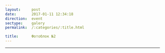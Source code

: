 ```yaml
---
layout:     post
date:       2017-01-11 12:34:18
direction:  event
sectype:    galery
permalink:  /:categories/:title.html

title:      Фотоблок №2 
---
```


<section class="event_galery">                       
    <div id="fotoblock-2" class="owl-carousel owl-theme same_galery">
        <a href="#galery" class="item"><div class="img_inline" style="background-image: url(../images/event/2_1.jpg)"></div></a>
        <a href="#galery" class="item"><div class="img_inline" style="background-image: url(../images/event/2_2.jpg)"></div></a>
        <a href="#galery" class="item"><div class="img_inline" style="background-image: url(../images/event/2_3.jpg)"></div></a>
        <a href="#galery" class="item"><div class="img_inline" style="background-image: url(../images/event/2_4.jpg)"></div></a>
        <a href="#galery" class="item"><div class="img_inline" style="background-image: url(../images/event/2_5.jpg)"></div></a>
        <a href="#galery" class="item"><div class="img_inline" style="background-image: url(../images/event/2_6.jpg)"></div></a>
    </div>
    <div class="container">
        <hr class="style-event">
    </div>
</section>

